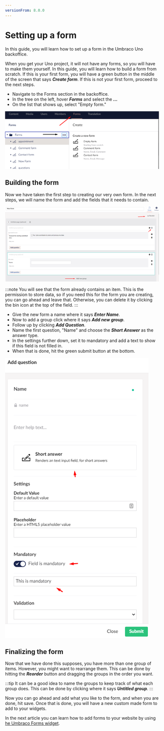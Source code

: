 ```yaml
---
versionFrom: 8.0.0
---
```


# Setting up a form

In this guide, you will learn how to set up a form in the Umbraco Uno backoffice. 

When you get your Uno project, it will not have any forms, so you will have to make them yourself. In this guide, you will learn how to build a form from scratch.
If this is your first form, you will have a green button in the middle of the screen that says ***Create form***. If this is not your first form, proceed to the next steps.

* Navigate to the Forms section in the backoffice.
* In the tree on the left, hover ***Forms*** and select the ***...***
* On the list that shows up, select "Empty form."

![This image shows the forms section and where to press for a new form](images/Forms-backoffice.png)

## Building the form

Now we have taken the first step to creating our very own form. In the next steps, we will name the form and add the fields that it needs to contain.

![An image showing the main view of the new form](images/Back-form.png)

:::note
You will see that the form already contains an item. This is the permission to store data, so if you need this for the form you are creating, you can go ahead and leave that. Otherwise, you can delete it by clicking the bin icon at the top of the field.
:::

* Give the new form a name where it says ***Enter Name***.
* Now to add a group click where it says ***Add new group***.
* Follow up by clicking ***Add Question***.
* Name the first question, "Name" and choose the ***Short Answer*** as the answer type.
* In the settings further down, set it to mandatory and add a text to show if this field is not filled in.
* When that is done, hit the green submit button at the bottom.

![This image shows Settings of the fields in the form](images/Settings-form.png)

## Finalizing the form

Now that we have done this supposes, you have more than one group of items. However, you might want to rearrange them. This can be done by hitting the ***Reorder*** button and dragging the groups in the order you want.

:::tip
It can be a good idea to name the groups to keep track of what each group does. This can be done by clicking where it says ***Untitled group***.
:::

Now you can go ahead and add what you like to the form, and when you are done, hit save. Once that is done, you will have a new custom made form to add to your widgets.

In the next article you can learn how to add forms to your website by using [he Umbraco Forms widget](../Umbraco-Forms-widget).

